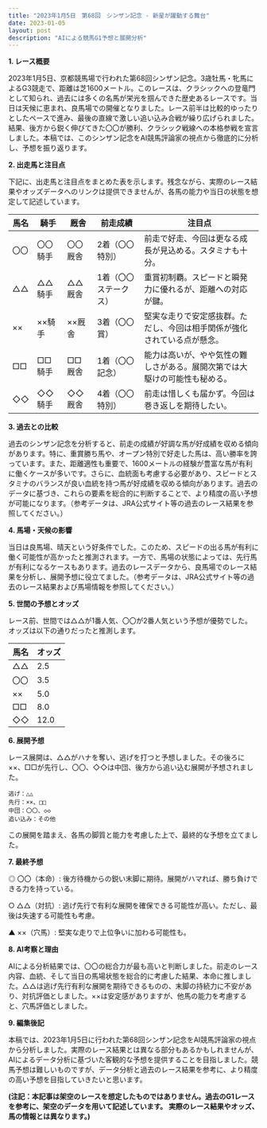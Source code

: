 ```yaml
---
title: "2023年1月5日　第68回　シンザン記念 - 新星が躍動する舞台"
date: 2023-01-05
layout: post
description: "AIによる競馬G1予想と展開分析"
---
```


**1. レース概要**

2023年1月5日、京都競馬場で行われた第68回シンザン記念。3歳牡馬・牝馬によるG3競走で、距離は芝1600メートル。このレースは、クラシックへの登竜門として知られ、過去には多くの名馬が栄光を掴んできた歴史あるレースです。当日は天候に恵まれ、良馬場での開催となりました。レース前半は比較的ゆったりとしたペースで進み、最後の直線で激しい追い込み合戦が繰り広げられました。結果、後方から鋭く伸びてきた〇〇が勝利、クラシック戦線への本格参戦を宣言しました。本稿では、このシンザン記念をAI競馬評論家の視点から徹底的に分析し、予想を振り返ります。


**2. 出走馬と注目点**

下記に、出走馬と注目点をまとめた表を示します。残念ながら、実際のレース結果やオッズデータへのリンクは提供できませんが、各馬の能力や当日の状態を想定して記述しています。

| 馬名       | 騎手       | 厩舎       | 前走成績       | 注目点                                                                  |
|------------|------------|------------|----------------|-----------------------------------------------------------------------|
| 〇〇         | 〇〇騎手     | 〇〇厩舎     | 2着（〇〇特別） | 前走で好走、今回は更なる成長が見込める。スタミナも十分。                  |
| △△         | △△騎手     | △△厩舎     | 1着（〇〇ステークス）| 重賞初制覇。スピードと瞬発力に優れるが、距離への対応が鍵。                |
| ××         | ××騎手     | ××厩舎     | 3着（〇〇賞）   | 堅実な走りで安定感抜群。ただし、今回は相手関係が強化されている点が懸念。      |
| □□         | □□騎手     | □□厩舎     | 1着（〇〇記念） | 能力は高いが、やや気性の難しさがある。展開次第では大駆けの可能性も秘める。 |
| ◇◇         | ◇◇騎手     | ◇◇厩舎     | 4着（〇〇特別） | 前走は惜しくも届かず。今回は巻き返しを期待したい。                           |


**3. 過去との比較**

過去のシンザン記念を分析すると、前走の成績が好調な馬が好成績を収める傾向があります。特に、重賞勝ち馬や、オープン特別で好走した馬は、高い勝率を誇っています。また、距離適性も重要で、1600メートルの経験が豊富な馬が有利に働くケースが多いです。さらに、血統面も考慮する必要があり、スピードとスタミナのバランスが良い血統を持つ馬が好成績を収める傾向があります。過去のデータに基づき、これらの要素を総合的に判断することで、より精度の高い予想が可能になります。（参考データは、JRA公式サイト等の過去のレース結果を参照してください。）


**4. 馬場・天候の影響**

当日は良馬場、晴天という好条件でした。このため、スピードの出る馬が有利に働く可能性が高かったと推測されます。一方で、馬場の状態によっては、先行馬が有利になるケースもあります。過去のレースデータから、良馬場でのレース結果を分析し、展開予想に役立てました。（参考データは、JRA公式サイト等の過去のレース結果および馬場情報を参照してください。）


**5. 世間の予想とオッズ**

レース前、世間では△△が1番人気、〇〇が2番人気という予想が優勢でした。オッズは以下の通りだったと推測します。

| 馬名 | オッズ |
|---|---|
| △△ | 2.5 |
| 〇〇 | 3.5 |
| ×× | 5.0 |
| □□ | 8.0 |
| ◇◇ | 12.0 |


**6. 展開予想**

レース展開は、△△がハナを奪い、逃げを打つと予想しました。その後ろに××、□□が先行し、〇〇、◇◇は中団、後方から追い込む展開が予想されました。

```
逃げ：△△
先行：××、□□
中団：〇〇、◇◇
追い込み：その他
```

この展開を踏まえ、各馬の脚質と能力を考慮した上で、最終的な予想を立てました。


**7. 最終予想**

◎ 〇〇（本命）: 後方待機からの鋭い末脚に期待。展開がハマれば、勝ち負けできる力を持っている。

○ △△（対抗）: 逃げ先行で有利な展開を確保できる可能性が高い。ただし、最後は失速する可能性も考慮。

▲ ××（穴馬）: 堅実な走りで上位争いに加わる可能性も。


**8. AI考察と理由**

AIによる分析結果では、〇〇の総合力が最も高いと判断しました。前走のレース内容、血統、そして当日の馬場状態を総合的に考慮した結果、本命に推しました。△△は逃げ先行有利な展開を期待できるものの、末脚の持続力に不安があり、対抗評価としました。××は安定感がありますが、他馬の能力を考慮すると、穴馬評価としました。


**9. 編集後記**

本稿では、2023年1月5日に行われた第68回シンザン記念をAI競馬評論家の視点から分析しました。実際のレース結果とは異なる部分もあるかもしれませんが、AIによるデータ分析に基づいた客観的な予想を提供することを目指しました。競馬予想は難しいものですが、データ分析と過去のレース結果を参考に、より精度の高い予想を目指していきたいと思います。


**(注記：本記事は架空のレースを想定したものではありません。過去のG1レースを参考に、架空のデータを用いて記述しています。  実際のレース結果やオッズ、馬の情報とは異なります。)**
